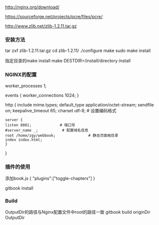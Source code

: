 http://nginx.org/download/

https://sourceforge.net/projects/pcre/files/pcre/

http://www.zlib.net/zlib-1.2.11.tar.gz

### 安装方法
tar zxf zlib-1.2.11.tar.gz 
cd zlib-1.2.11/ 
./configure 
make 
sudo make install

指定目录的make install
make DESTDIR=/install/directory install

### NGINX的配置
worker_processes  1;  

events {
    worker_connections  1024;
}

http {
    include       mime.types;
    default_type  application/octet-stream;
    sendfile        on; 
    keepalive_timeout  65; 
    charset utf-8;        # 设置编码格式
    
    server {
    listen 8081;             # 端口号
    #server_name _;           # 配置域名信息
    root /home/zgy/webbook;               # 静态页面根目录
    index index.html;
    }   
}

### 插件的使用
添加book.js
{
        "plugins":["toggle-chapters"]
}

gitbook install

### Build
OutputDir的路径与Nginx配置文件中root的路径一致
gitbook build originDir OutputDir

